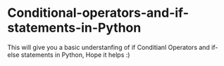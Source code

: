 # Conditional-operators-and-if-statements-in-Python
This will give you a basic understanfing of if Conditianl Operators and if-else statements in Python, 
Hope it helps :)
